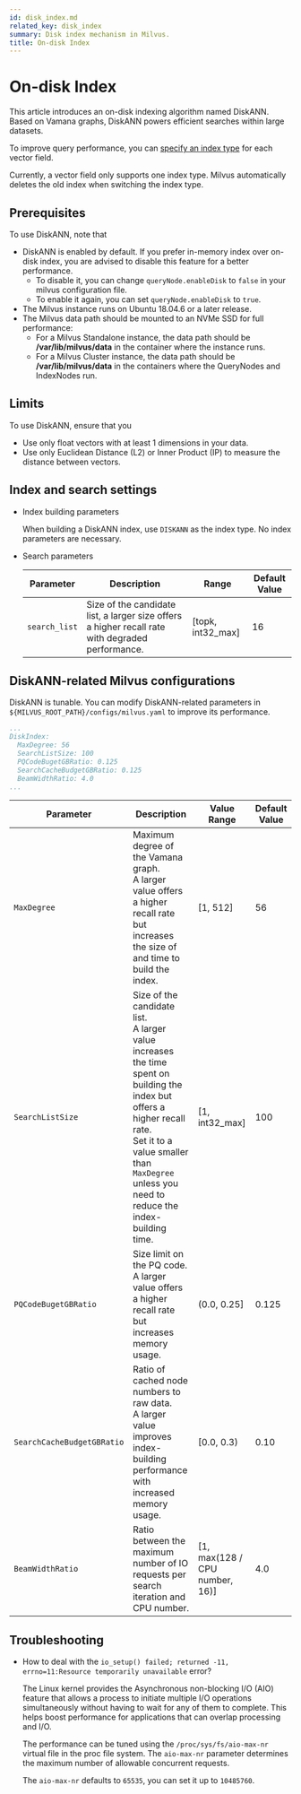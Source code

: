 ```yaml
---
id: disk_index.md
related_key: disk_index
summary: Disk index mechanism in Milvus.
title: On-disk Index
---
```


# On-disk Index

This article introduces an on-disk indexing algorithm named DiskANN. Based on Vamana graphs, DiskANN powers efficient searches within large datasets.

To improve query performance, you can [specify an index type](index-vector-fields.md) for each vector field. 

<div class="alert note"> 
Currently, a vector field only supports one index type. Milvus automatically deletes the old index when switching the index type.
</div>

## Prerequisites

To use DiskANN, note that
- DiskANN is enabled by default. If you prefer in-memory index over on-disk index, you are advised to disable this feature for a better performance.
  - To disable it, you can change `queryNode.enableDisk` to `false` in your milvus configuration file.
  - To enable it again, you can set `queryNode.enableDisk` to `true`.
- The Milvus instance runs on Ubuntu 18.04.6 or a later release.
- The Milvus data path should be mounted to an NVMe SSD for full performance:
  - For a Milvus Standalone instance, the data path should be **/var/lib/milvus/data** in the container where the instance runs.
  - For a Milvus Cluster instance, the data path should be **/var/lib/milvus/data** in the containers where the QueryNodes and IndexNodes run.

## Limits

To use DiskANN, ensure that you
- Use only float vectors with at least 1 dimensions in your data.
- Use only Euclidean Distance (L2) or Inner Product (IP) to measure the distance between vectors.

## Index and search settings

 - Index building parameters

   When building a DiskANN index, use `DISKANN` as the index type. No index parameters are necessary.

- Search parameters

  | Parameter     | Description                         | Range                                           | Default Value     |
  | ------------- | ----------------------------------- | ----------------------------------------------- |-------------------|
  | `search_list` | Size of the candidate list, a larger size offers a higher recall rate with degraded performance. | [topk, int32_max] | 16 |

## DiskANN-related Milvus configurations

DiskANN is tunable. You can modify DiskANN-related parameters in `${MILVUS_ROOT_PATH}/configs/milvus.yaml` to improve its performance.

```YAML
...
DiskIndex:
  MaxDegree: 56
  SearchListSize: 100
  PQCodeBugetGBRatio: 0.125
  SearchCacheBudgetGBRatio: 0.125
  BeamWidthRatio: 4.0
...
```

| Parameter | Description | Value Range | Default Value |
| --- | --- | --- | --- |
| `MaxDegree` | Maximum degree of the Vamana graph. <br/> A larger value offers a higher recall rate but increases the size of and time to build the index. | [1, 512] | 56 | 
| `SearchListSize` | Size of the candidate list. <br/> A larger value increases the time spent on building the index but offers a higher recall rate. <br/> Set it to a value smaller than `MaxDegree` unless you need to reduce the index-building time. | [1, int32_max] | 100 |
| `PQCodeBugetGBRatio` | Size limit on the PQ code. <br/> A larger value offers a higher recall rate but increases memory usage. | (0.0, 0.25] | 0.125 |
| `SearchCacheBudgetGBRatio` | Ratio of cached node numbers to raw data. <br/> A larger value improves index-building performance with increased memory usage. | [0.0, 0.3) | 0.10 |
| `BeamWidthRatio` | Ratio between the maximum number of IO requests per search iteration and CPU number. | [1, max(128 / CPU number, 16)] | 4.0 |

## Troubleshooting

- How to deal with the `io_setup() failed; returned -11, errno=11:Resource temporarily unavailable` error?

  The Linux kernel provides the Asynchronous non-blocking I/O (AIO) feature that allows a process to initiate multiple I/O operations simultaneously without having to wait for any of them to complete. This helps boost performance for applications that can overlap processing and I/O.

  The performance can be tuned using the `/proc/sys/fs/aio-max-nr` virtual file in the proc file system. The `aio-max-nr` parameter determines the maximum number of allowable concurrent requests.

  The `aio-max-nr` defaults to `65535`, you can set it up to `10485760`.

